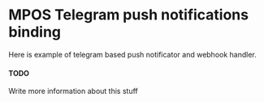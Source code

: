 MPOS Telegram push notifications binding
=====

Here is example of telegram based push notificator and webhook handler.

#### TODO

Write more information about this stuff
